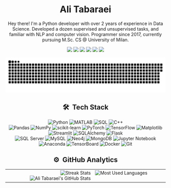 <!-- Name -->
<h1 align="center">
  <b>Ali Tabaraei</b>
</h1>

<!-- About -->
<p align="center">
  Hey there! I'm a Python developer with over 2 years of experience in Data Science. Developed a dozen supervised and unsupervised tasks, and familiar with NLP and computer vision. Programmer since 2017, currently pursuing M.Sc. CS @ University of Milan.
</p>
<p align="center">
  <a href="https://tabaraei.com/"><img src="https://img.shields.io/badge/-tabaraei.com-3423A6?style=flat&logo=Google-Chrome&logoColor=white"/></a>
  <a href="https://www.linkedin.com/in/tabaraei/"><img src="https://img.shields.io/badge/-tabaraei-0077B5?style=flat&logo=Linkedin&logoColor=white"/></a>
  <a href="https://stackoverflow.com/users/13836545/tabaraei"><img src="https://img.shields.io/badge/-tabaraei- orange?style=flat&logo=stackoverflow&logoColor=white"/></a>
  <a href="https://scholar.google.com/citations?hl=en&user=BOIhcKcAAAAJ"><img src="https://img.shields.io/badge/-Ali%20Tabaraei-4285F4?style=flat&logo=google-scholar&logoColor=white"/></a>
  <a href="https://www.youtube.com/tabaraei"><img src="https://img.shields.io/badge/-tabaraei-FF0000?style=flat&logo=youtube&logoColor=white"/></a>
  <a href="mailto:tabaraei.work@gmail.com"><img src="https://img.shields.io/badge/-tabaraei.work@gmail.com-D14836?style=flat&logo=Gmail&logoColor=white"/></a>
</p>

<!-- snake -->
<picture>
  <source media="(prefers-color-scheme: dark)" srcset="https://github.com/tabaraei/tabaraei/blob/main/github-contribution-grid-snake-dark.svg" />
  <source media="(prefers-color-scheme: light)" srcset="https://github.com/tabaraei/tabaraei/blob/main/github-contribution-grid-snake.svg" />
  <img alt="github-snake" src="https://github.com/tabaraei/tabaraei/blob/main/github-contribution-grid-snake.svg" />
</picture>

<!-- Tech Stack -->
<h2 align="center">🛠 &nbsp;Tech Stack</h2>
<p align="center">
  <img src="https://img.shields.io/badge/-Python-3776AB?style=flat&logo=python&logoColor=white" alt="Python">
  <img src="https://img.shields.io/badge/-MATLAB-0076A8?style=flat" alt="MATLAB">
  <img src="https://img.shields.io/badge/-SQL-CC2927?style=flat&logo=sql" alt="SQL">
  <img src="https://img.shields.io/badge/-C++-00599C?style=flat&logo=C%2B%2B&logoColor=white" alt="C++">
  <br />
  <img src="https://img.shields.io/badge/-Pandas-150458?style=flat&logo=pandas&logoColor=white" alt="Pandas">
  <img src="https://img.shields.io/badge/-NumPy-013243?style=flat&logo=numpy" alt="NumPy">
  <img src="https://img.shields.io/badge/-scikit_learn-F7931E?style=flat&logo=scikit-learn&logoColor=white" alt="scikit-learn">
  <img src="https://img.shields.io/badge/-PyTorch-EE4C2C?style=flat&logo=pytorch&logoColor=white" alt="PyTorch">
  <img src="https://img.shields.io/badge/-TensorFlow-FF6F00?style=flat&logo=tensorflow&logoColor=white" alt="TensorFlow">
  <img src="https://img.shields.io/badge/-Matplotlib-11557C?style=flat&logo=matplotlib&logoColor=white" alt="Matplotlib">
  <img src="https://img.shields.io/badge/-Streamlit-FF4B4B?style=flat&logo=streamlit&logoColor=white" alt="Streamlit">
  <img src="https://img.shields.io/badge/-SQLAlchemy-1A1918?style=flat&logo=sqlalchemy" alt="SQLAlchemy">
  <img src="https://img.shields.io/badge/-Flask-000000?style=flat&logo=flask" alt="Flask">
  <br />
  <img src="https://img.shields.io/badge/-SQL_Server-CC2927?style=flat&logo=microsoft-sql-server&logoColor=white" alt="SQL Server">
  <img src="https://img.shields.io/badge/-MySQL-4479A1?style=flat&logo=mysql&logoColor=white" alt="MySQL">
  <img src="https://img.shields.io/badge/-Neo4j-008CC1?style=flat&logo=neo4j&logoColor=white" alt="Neo4j">
  <img src="https://img.shields.io/badge/-MongoDB-47A248?style=flat&logo=mongodb&logoColor=white" alt="MongoDB">
  <img src="https://img.shields.io/badge/-Jupyter_Notebook-F37626?style=flat&logo=jupyter&logoColor=white" alt="Jupyter Notebook">
  <img src="https://img.shields.io/badge/-Anaconda-44A833?style=flat&logo=anaconda&logoColor=white" alt="Anaconda">
  <img src="https://img.shields.io/badge/-TensorBoard-FF6F00?style=flat&logo=tensorflow&logoColor=white" alt="TensorBoard">
  <img src="https://img.shields.io/badge/-Docker-2496ED?style=flat&logo=docker&logoColor=white" alt="Docker">
  <img src="https://img.shields.io/badge/-Git-F05032?style=flat&logo=git&logoColor=white" alt="Git">
</p>

<!-- Analytics -->
<h2 align="center">⚙️ &nbsp;GitHub Analytics</h2>
<p align="center">
  <table align="center">
    <tr>
      <td width="54.65%" align="right" valign="top">
        <img style="width: 100%;" src="https://github-readme-streak-stats-tabaraeis-projects.vercel.app/?user=tabaraei&theme=ayu-mirage" alt="Streak Stats" />
        <img style="width: 100%;" src="https://github-readme-stats-git-masterrstaa-rickstaa.vercel.app/api?username=tabaraei&show_icons=true&theme=ayu-mirage&hide=contribs,prs&include_all_commits=True&rank_icon=github" alt="Ali Tabaraei's GitHub Stats" />
      </td>
      <td width="45.35%" align="left" valign="top">
        <img style="width: 100%;" src="https://github-readme-stats.vercel.app/api/top-langs/?username=tabaraei&langs_count=8&theme=ayu-mirage&layout=donut&hide=html,css,mathematica&size_weight=0.6&count_weight=0.4" alt="Most Used Languages" />
      </td>
    </tr>
  </table>
</p>
